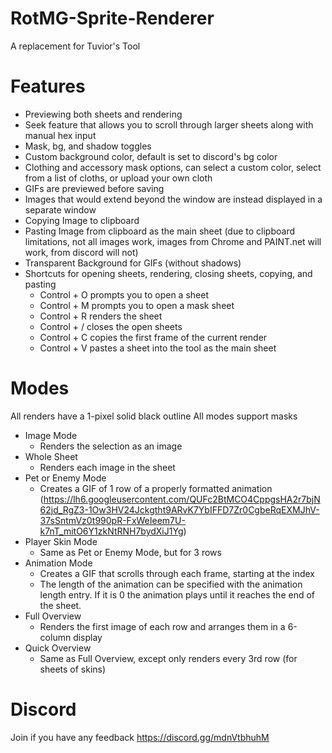 # RotMG-Sprite-Renderer

A replacement for Tuvior's Tool

# Features

- Previewing both sheets and rendering
- Seek feature that allows you to scroll through larger sheets along with manual hex input
- Mask, bg, and shadow toggles
- Custom background color, default is set to discord's bg color
- Clothing and accessory mask options, can select a custom color, select from a list of cloths, or upload your own cloth
- GIFs are previewed before saving
- Images that would extend beyond the window are instead displayed in a separate window
- Copying Image to clipboard
- Pasting Image from clipboard as the main sheet (due to clipboard limitations, not all images work, images from Chrome and PAINT.net will work, from discord will not)
- Transparent Background for GIFs (without shadows)
- Shortcuts for opening sheets, rendering, closing sheets, copying, and pasting
   - Control + O prompts you to open a sheet
   - Control + M prompts you to open a mask sheet
   - Control + R renders the sheet
   - Control + / closes the open sheets
   - Control + C copies the first frame of the current render
   - Control + V pastes a sheet into the tool as the main sheet

# Modes
All renders have a 1-pixel solid black outline
All modes support masks

- Image Mode
  - Renders the selection as an image
- Whole Sheet
  - Renders each image in the sheet
- Pet or Enemy Mode
  - Creates a GIF of 1 row of a properly formatted animation (https://lh6.googleusercontent.com/QUFc2BtMCO4CppgsHA2r7bjN62jd_RgZ3-1Ow3HV24Jckgtht9ARvK7YbIFFD7Zr0CgbeRqEXMJhV-37sSntmVz0t990pR-FxWeIeem7U-k7nT_mitO6Y1zkNtRNH7bydXiJ1Yg)
- Player Skin Mode
  - Same as Pet or Enemy Mode, but for 3 rows
- Animation Mode
  - Creates a GIF that scrolls through each frame, starting at the index
  - The length of the animation can be specified with the animation length entry. If it is 0 the animation plays until it reaches the end of the sheet.
- Full Overview
  - Renders the first image of each row and arranges them in a 6-column display
- Quick Overview
  - Same as Full Overview, except only renders every 3rd row (for sheets of skins)

# Discord
Join if you have any feedback
https://discord.gg/mdnVtbhuhM

